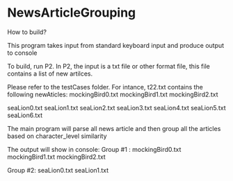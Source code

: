 # NewsArticleGrouping

How to build?

This program takes input from standard keyboard input and produce output to console

To build, run P2.
In P2, the input is a txt file or other format file, this file contains a list of new artilces. 

Please refer to the testCases folder. For intance, t22.txt contains the following newAticles: 
mockingBird0.txt
mockingBird1.txt
mockingBird2.txt

seaLion0.txt
seaLion1.txt
seaLion2.txt     seaLion3.txt
seaLion4.txt
seaLion5.txt
seaLion6.txt


The main program will parse all news article and then group all the articles based on character_level similarity

The output will show in console:
Group #1 :
mockingBird0.txt
mockingBird1.txt
mockingBird2.txt

Group #2: 
seaLion0.txt
seaLion1.txt
